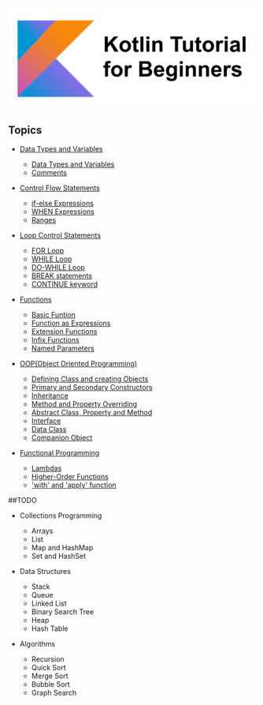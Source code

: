 
<img src="image.png" width="700">

## Topics

* [Data Types and Variables](https://github.com/okanaydin/KotlinTutorial/tree/master/src/DataTypesandVariables)
    * [Data Types and Variables](https://github.com/okanaydin/KotlinTutorial/blob/master/src/DataTypesandVariables/Variables.kt)
    * [Comments](https://github.com/okanaydin/KotlinTutorial/blob/master/src/DataTypesandVariables/Comments.kt)
    
   
* [Control Flow Statements](https://github.com/okanaydin/KotlinTutorial/tree/master/src/ControlFlowStatements) 
    * [if-else Expressions](https://github.com/okanaydin/KotlinTutorial/blob/master/src/ControlFlowStatements/IfElse.kt)
    * [WHEN Expressions](https://github.com/okanaydin/KotlinTutorial/blob/master/src/ControlFlowStatements/WhenExpression.kt)
    * [Ranges](https://github.com/okanaydin/KotlinTutorial/blob/master/src/ControlFlowStatements/Ranges.kt)
    
* [Loop Control Statements](https://github.com/okanaydin/KotlinTutorial/tree/master/src/LoopControlStatements)
    * [FOR Loop](https://github.com/okanaydin/KotlinTutorial/blob/master/src/LoopControlStatements/ForLoop.kt)
    * [WHILE Loop](https://github.com/okanaydin/KotlinTutorial/blob/master/src/LoopControlStatements/WhileLoop.kt)
    * [DO-WHILE Loop](https://github.com/okanaydin/KotlinTutorial/blob/master/src/LoopControlStatements/DoWhileLoop.kt)
    * [BREAK statements](https://github.com/okanaydin/KotlinTutorial/blob/master/src/LoopControlStatements/BreakKeyword.kt)
    * [CONTINUE keyword](https://github.com/okanaydin/KotlinTutorial/blob/master/src/LoopControlStatements/ContinueKeyword.kt)
    
* [Functions](https://github.com/okanaydin/KotlinTutorial/tree/master/src/Functions)
    * [Basic Funtion](https://github.com/okanaydin/KotlinTutorial/blob/master/src/Functions/BasicFunction.kt)
    * [Function as Expressions](https://github.com/okanaydin/KotlinTutorial/blob/master/src/Functions/FunctionasExpression.kt)
    * [Extension Functions](https://github.com/okanaydin/KotlinTutorial/blob/master/src/Functions/ExtensionFunction.kt)
    * [Infix Functions](https://github.com/okanaydin/KotlinTutorial/blob/master/src/Functions/InfixFunction.kt)
    * [Named Parameters](https://github.com/okanaydin/KotlinTutorial/blob/master/src/Functions/NamedParameters.kt)
    
    
* [OOP(Object Oriented Programming)](https://github.com/okanaydin/KotlinTutorial/tree/master/src/OOP)
    * [Defining Class and creating Objects](https://github.com/okanaydin/KotlinTutorial/blob/master/src/OOP/ClassandObject.kt)
    * [Primary and Secondary Constructors](https://github.com/okanaydin/KotlinTutorial/blob/master/src/OOP/PrimaryandSecondaryConstructors.kt)
    * [Inheritance](https://github.com/okanaydin/KotlinTutorial/blob/master/src/OOP/Inheritance.kt)
    * [Method and Property Overriding](https://github.com/okanaydin/KotlinTutorial/blob/master/src/OOP/Overriding.kt)
    * [Abstract Class, Property and Method](https://github.com/okanaydin/KotlinTutorial/blob/master/src/OOP/Abstract.kt)
    * [Interface](https://github.com/okanaydin/KotlinTutorial/blob/master/src/OOP/Interface.kt)
    * [Data Class](https://github.com/okanaydin/KotlinTutorial/blob/master/src/OOP/DataClass.kt)
    * [Companion Object](https://github.com/okanaydin/KotlinTutorial/blob/master/src/OOP/CompanionObject.kt)

* [Functional Programming](https://github.com/okanaydin/KotlinTutorial/tree/master/src/FunctionalProgramming)
    * [Lambdas](https://github.com/okanaydin/KotlinTutorial/blob/master/src/FunctionalProgramming/Lambdas.kt)
    * [Higher-Order Functions](https://github.com/okanaydin/KotlinTutorial/blob/master/src/FunctionalProgramming/Higher-OrderFunctions.kt)
    * ['with' and 'apply' function](https://github.com/okanaydin/KotlinTutorial/blob/master/src/FunctionalProgramming/WithApply.kt)

##TODO        
* Collections Programming
    * Arrays
    * List
    * Map and HashMap
    * Set and HashSet
    
* Data Structures
    * Stack
    * Queue
    * Linked List
    * Binary Search Tree
    * Heap
    * Hash Table
    
* Algorithms
    * Recursion
    * Quick Sort
    * Merge Sort
    * Bubble Sort
    * Graph Search
